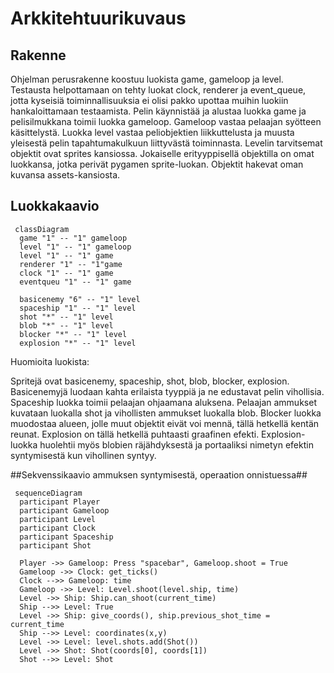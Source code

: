 # Arkkitehtuurikuvaus

## Rakenne

Ohjelman perusrakenne koostuu luokista game, gameloop ja level. Testausta helpottamaan on tehty luokat clock, renderer ja event_queue, jotta kyseisiä toiminnallisuuksia ei olisi pakko upottaa muihin luokiin hankaloittamaan testaamista.
Pelin käynnistää ja alustaa luokka game ja pelisilmukkana toimii luokka gameloop. Gameloop vastaa pelaajan syötteen käsittelystä. Luokka level vastaa peliobjektien liikkuttelusta ja muusta yleisestä pelin tapahtumakulkuun liittyvästä toiminnasta. Levelin tarvitsemat objektit ovat sprites kansiossa. Jokaiselle erityyppisellä objektilla on omat luokkansa, jotka perivät pygamen sprite-luokan. Objektit hakevat oman kuvansa assets-kansiosta.

## Luokkakaavio
```mermaid
 classDiagram
  game "1" -- "1" gameloop
  level "1" -- "1" gameloop
  level "1" -- "1" game
  renderer "1" -- "1"game
  clock "1" -- "1" game
  eventqueu "1" -- "1" game
  
  basicenemy "6" -- "1" level
  spaceship "1" -- "1" level
  shot "*" -- "1" level
  blob "*" -- "1" level
  blocker "*" -- "1" level
  explosion "*" -- "1" level

```

Huomioita luokista:

Spritejä ovat basicenemy, spaceship, shot, blob, blocker, explosion. 
Basicenemyjä luodaan kahta erilaista tyyppiä ja ne edustavat pelin vihollisia.
Spaceship luokka toimii pelaajan ohjaamana aluksena.
Pelaajan ammukset kuvataan luokalla shot ja vihollisten ammukset luokalla blob. Blocker luokka muodostaa alueen, jolle muut objektit eivät voi mennä, tällä hetkellä kentän reunat. 
Explosion on tällä hetkellä puhtaasti graafinen efekti. Explosion-luokka huolehtii myös blobien räjähdyksestä ja portaaliksi nimetyn efektin syntymisestä kun vihollinen syntyy. 

##Sekvenssikaavio ammuksen syntymisestä, operaation onnistuessa##

```mermaid
 sequenceDiagram
  participant Player
  participant Gameloop
  participant Level
  participant Clock
  participant Spaceship
  participant Shot

  Player ->> Gameloop: Press "spacebar", Gameloop.shoot = True
  Gameloop ->> Clock: get_ticks()
  Clock -->> Gameloop: time
  Gameloop ->> Level: Level.shoot(level.ship, time)
  Level ->> Ship: Ship.can_shoot(current_time)
  Ship -->> Level: True
  Level ->> Ship: give_coords(), ship.previous_shot_time = current_time
  Ship -->> Level: coordinates(x,y)
  Level ->> Level: level.shots.add(Shot())
  Level ->> Shot: Shot(coords[0], coords[1])
  Shot -->> Level: Shot
  
```
